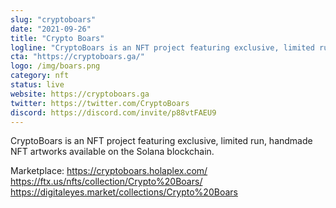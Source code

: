 ```yaml
---
slug: "cryptoboars"
date: "2021-09-26"
title: "Crypto Boars"
logline: "CryptoBoars is an NFT project featuring exclusive, limited run, handmade NFT artworks available on the Solana blockchain."
cta: "https://cryptoboars.ga/"
logo: /img/boars.png
category: nft
status: live
website: https://cryptoboars.ga
twitter: https://twitter.com/CryptoBoars
discord: https://discord.com/invite/p88vtFAEU9
---
```


CryptoBoars is an NFT project featuring exclusive, limited run, handmade NFT artworks available on the Solana blockchain.

Marketplace:
https://cryptoboars.holaplex.com/
https://ftx.us/nfts/collection/Crypto%20Boars/
https://digitaleyes.market/collections/Crypto%20Boars
